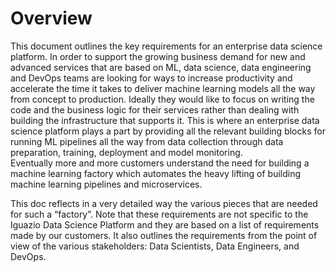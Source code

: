# Overview

This document outlines the key requirements for an enterprise data science platform. In order to support the growing business demand for new and advanced services that are based on ML, data science, data engineering and DevOps teams are looking for ways to increase productivity and accelerate the time it takes to deliver machine learning models all the way from concept to production. Ideally they would like to focus on writing the code and the business logic for their services rather than dealing with building the infrastructure that supports it. This is where an enterprise data science platform plays a part by providing all the relevant building blocks for running ML pipelines all the way from data collection through data preparation, training, deployment and model monitoring.  
Eventually more and more customers understand the need for building a machine learning factory which automates the heavy lifting of building machine learning pipelines and microservices.


This doc reflects in a very detailed way the various pieces that are needed for such a “factory”. Note that these requirements are not specific to the Iguazio Data Science Platform and they are based on a list of requirements made by our customers. It also outlines the requirements from the point of view of the various stakeholders: Data Scientists, Data Engineers, and DevOps.

